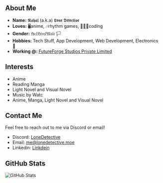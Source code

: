 ## About Me
- **Name:** 𝕹𝖆𝖍𝖆𝖑 (a.k.a) 𝕷𝖔𝖓𝖊 𝕯𝖊𝖙𝖊𝖈𝖙𝖎𝖛𝖊
- **Loves:** 🖥anime, 🎶rhythm games, 👨🏼‍💻coding
- **Gender:** ℌ𝔢/ℌ𝔦𝔪/𝔐𝔞𝔩𝔢 🏳️
- **Hobbies:** Tech Stuff, App Development, Web Development, Electronics 🤖
- **Working @:** [FutureForge Studios Private Limited](http://ffstudios.io/)

## Interests
- Anime
- Reading Manga
- Light Novel and Visual Novel
- Music by Watc
- Anime, Manga, Light Novel and Visual Novel

## Contact Me
Feel free to reach out to me via Discord or email!
- Discord: [LoneDetective](https://discordid.netlify.app/?id=443309440410583060)
- Email: [me@lonedetective.moe](mailto:me@lonedetective.moe)
- Linkedin: [Linkdein](https://www.linkedin.com/in/nahal786/)

## GitHub Stats
![GitHub Stats](https://github-readme-stats.vercel.app/api?username=aka-nahal&show_icons=true&include_all_commits=true&theme=github_dark&hide_border=false)

